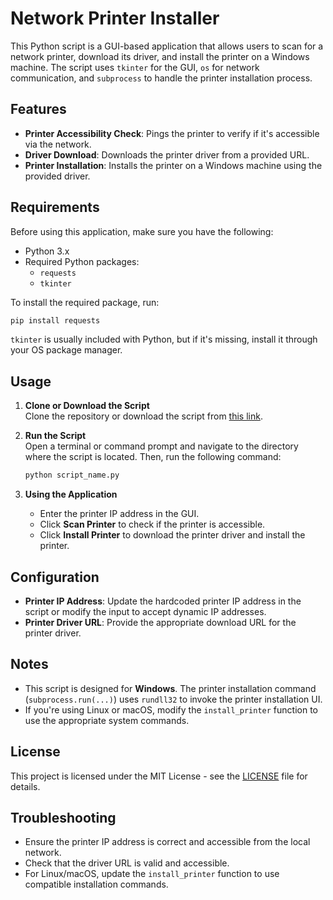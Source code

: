 # Network Printer Installer

This Python script is a GUI-based application that allows users to scan for a network printer, download its driver, and install the printer on a Windows machine. The script uses `tkinter` for the GUI, `os` for network communication, and `subprocess` to handle the printer installation process.

## Features

- **Printer Accessibility Check**: Pings the printer to verify if it's accessible via the network.
- **Driver Download**: Downloads the printer driver from a provided URL.
- **Printer Installation**: Installs the printer on a Windows machine using the provided driver.

## Requirements

Before using this application, make sure you have the following:

- Python 3.x
- Required Python packages:
  - `requests`
  - `tkinter`
  
To install the required package, run:

```bash
pip install requests
```

`tkinter` is usually included with Python, but if it's missing, install it through your OS package manager.

## Usage

1. **Clone or Download the Script**  
   Clone the repository or download the script from [this link](#).

2. **Run the Script**  
   Open a terminal or command prompt and navigate to the directory where the script is located. Then, run the following command:

   ```bash
   python script_name.py
   ```

3. **Using the Application**  
   - Enter the printer IP address in the GUI.
   - Click **Scan Printer** to check if the printer is accessible.
   - Click **Install Printer** to download the printer driver and install the printer.

## Configuration

- **Printer IP Address**: Update the hardcoded printer IP address in the script or modify the input to accept dynamic IP addresses.
- **Printer Driver URL**: Provide the appropriate download URL for the printer driver.

## Notes

- This script is designed for **Windows**. The printer installation command (`subprocess.run(...)`) uses `rundll32` to invoke the printer installation UI.
- If you're using Linux or macOS, modify the `install_printer` function to use the appropriate system commands.

## License

This project is licensed under the MIT License - see the [LICENSE](LICENSE) file for details.

## Troubleshooting

- Ensure the printer IP address is correct and accessible from the local network.
- Check that the driver URL is valid and accessible.
- For Linux/macOS, update the `install_printer` function to use compatible installation commands.

